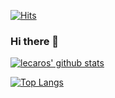 [![Hits](https://hits.seeyoufarm.com/api/count/incr/badge.svg?url=https%3A%2F%2Fgithub.com%2Flecaros)](https://hits.seeyoufarm.com)

### Hi there 👋

[![lecaros' github stats](https://github-readme-stats.vercel.app/api?username=lecaros&count_private=true&show_icons=true)](https://github.com/anuraghazra/github-readme-stats)

[![Top Langs](https://github-readme-stats.vercel.app/api/top-langs/?username=lecaros)](https://github.com/anuraghazra/github-readme-stats)

<!--
**lecaros/lecaros** is a ✨ _special_ ✨ repository because its `README.md` (this file) appears on your GitHub profile.

Here are some ideas to get you started:

- 🔭 I’m currently working on ...
- 🌱 I’m currently learning ...
- 👯 I’m looking to collaborate on ...
- 🤔 I’m looking for help with ...
- 💬 Ask me about ...
- 📫 How to reach me: ...
- 😄 Pronouns: ...
- ⚡ Fun fact: ...
-->
